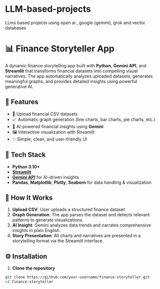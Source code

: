 # LLM-based-projects
LLms based projects using open ai , google (gemini), grok and vector databases
# 📊 Finance Storyteller App

A dynamic finance storytelling app built with **Python**, **Gemini API**, and **Streamlit** that transforms financial datasets into compelling visual narratives. The app automatically analyzes uploaded datasets, generates meaningful graphs, and provides detailed insights using powerful generative AI.

## 🚀 Features
- 📁 Upload financial CSV datasets
- 📈 Automatic graph generation (line charts, bar charts, pie charts, etc.)
- 🧠 AI-powered financial insights using **Gemini**
- 🖼️ Interactive visualization with Streamlit
- ✨ Simple, clean, and user-friendly UI

## 🧰 Tech Stack

- **Python 3.10+**
- **[Streamlit](https://streamlit.io/)**
- **[Gemini API](https://ai.google.dev/gemini-api)** for AI-driven insights
- **Pandas**, **Matplotlib**, **Plotly**, **Seaborn** for data handling & visualization

## 📂 How It Works

1. **Upload CSV**: User uploads a structured finance dataset.
2. **Graph Generation**: The app parses the dataset and detects relevant patterns to generate visualizations.
3. **AI Insight**: Gemini analyzes data trends and narrates comprehensive insights in plain English.
4. **Story Presentation**: All charts and narratives are presented in a storytelling format via the Streamlit interface.


## ⚙️ Installation

1. **Clone the repository**  
```bash
git clone https://github.com/your-username/finance-storyteller.git
cd finance-storyteller
